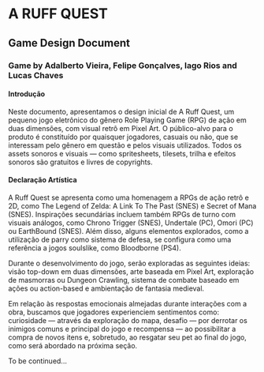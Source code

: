 # A RUFF QUEST
## Game Design Document
### Game by Adalberto Vieira, Felipe Gonçalves, Iago Rios and Lucas Chaves

#### Introdução
<p>Neste documento, apresentamos o design inicial de A Ruff Quest, um pequeno jogo eletrônico do gênero Role Playing Game (RPG) de ação em duas dimensões, com visual retrô em Pixel Art. O público-alvo para o produto é constituído por quaisquer jogadores, casuais ou não, que se interessam pelo gênero em questão e pelos visuais utilizados. Todos os assets sonoros e visuais — como spritesheets, tilesets, trilha e efeitos sonoros são gratuitos e livres de copyrights.</p>

#### Declaração Artística
<p>A Ruff Quest se apresenta como uma homenagem a RPGs de ação retrô e 2D, como The Legend of Zelda: A Link To The Past (SNES) e Secret of Mana (SNES). Inspirações secundárias incluem também RPGs de turno com visuais análogos, como Chrono Trigger (SNES), Undertale (PC), Omori (PC) ou EarthBound (SNES). Além disso, alguns elementos explorados, como a utilização de parry como sistema de defesa, se configura como uma referência a jogos soulslike, como Bloodborne (PS4).</p>
<p>Durante o desenvolvimento do jogo, serão exploradas as seguintes ideias: visão top-down em duas dimensões,  arte baseada em Pixel Art, exploração de masmorras ou Dungeon Crawling, sistema de combate baseado em ações ou action-based e ambientação de fantasia medieval.</p>
<p>Em relação às respostas emocionais almejadas durante interações com a obra, buscamos que jogadores experienciem sentimentos como: curiosidade — através da exploração do mapa, desafio — por derrotar os inimigos comuns e principal do jogo e recompensa — ao possibilitar a compra de novos itens e, sobretudo, ao resgatar seu pet ao final do jogo, como será abordado na próxima seção.</p>

To be continued...
